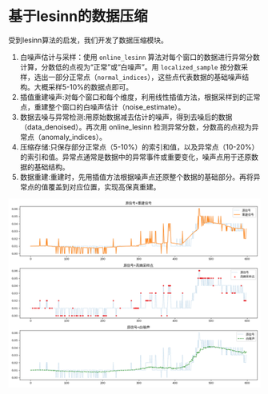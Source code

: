 # 基于lesinn的数据压缩

受到lesinn算法的启发，我们开发了数据压缩模块。

1. 白噪声估计与采样：使用 `online_lesinn` 算法对每个窗口的数据进行异常分数计算，分数低的点视为“正常”或“白噪声”。用 `localized_sample` 按分数采样，选出一部分正常点（`normal_indices`），这些点代表数据的基础噪声结构。大概采样5-10%的数据点即可。
2. 插值重建噪声:对每个窗口和每个维度，利用线性插值方法，根据采样到的正常点，重建整个窗口的白噪声估计（noise_estimate）。
3. 数据去噪与异常检测:用原始数据减去估计的噪声，得到去噪后的数据（data_denoised）。再次用 online_lesinn 检测异常分数，分数高的点视为异常点（anomaly_indices）。
4. 压缩存储:只保存部分正常点（5-10%）的索引和值，以及异常点（10-20%）的索引和值。异常点通常是数据中的异常事件或重要变化，噪声点用于还原数据的基础结构。
5. 数据重建:重建时，先用插值方法根据噪声点还原整个数据的基础部分。再将异常点的值覆盖到对应位置，实现高保真重建。

![信号重建效果图](image-5.png)